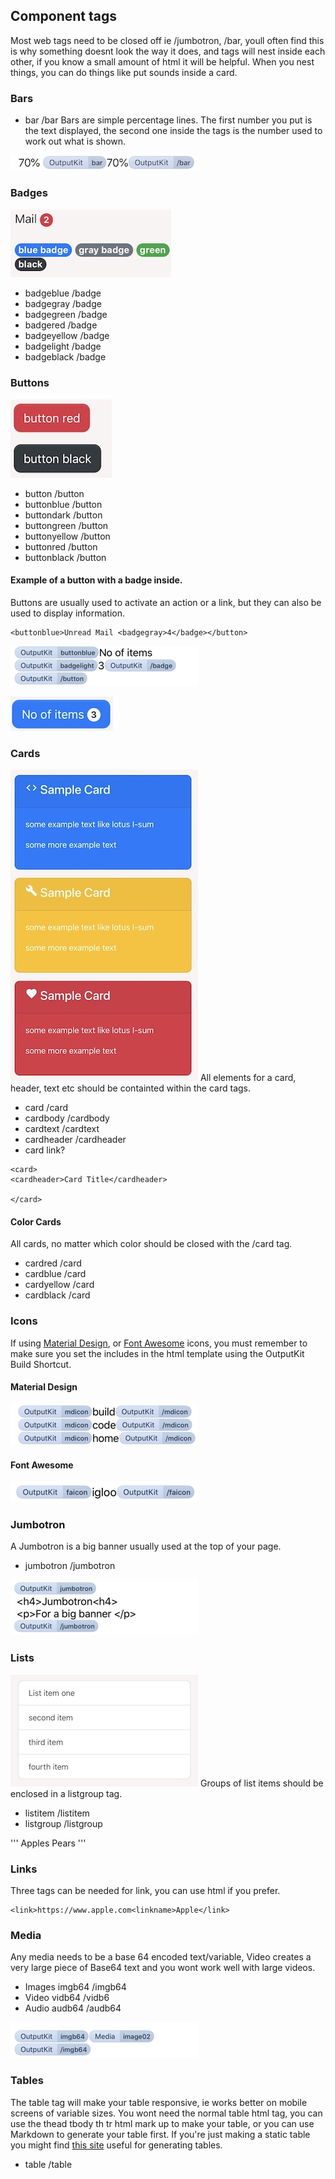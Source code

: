## Component tags
Most web tags need to be closed off ie /jumbotron, /bar, youll often find this is why something doesnt look the way it does, and tags will nest inside each other, if you know a small amount of html it will be helpful. When you nest things, you can do things like put sounds inside a card.



### Bars
- bar /bar
Bars are simple percentage lines. The first number you put is the text displayed, the second one inside the tags is the number used to work out what is shown.

![](https://github.com/nturpin0/OutputKit/raw/master/Images/IMG_0832.jpg)


### Badges
![](https://github.com/nturpin0/OutputKit/raw/master/Images/Badges.jpg)

- badgeblue    /badge
- badgegray     /badge
- badgegreen   /badge
- badgered      /badge
- badgeyellow    /badge
- badgelight     /badge
- badgeblack    /badge


### Buttons
![](https://github.com/nturpin0/OutputKit/raw/master/Images/Buttons.jpg)

- button /button
- buttonblue  /button
- buttondark     /button
- buttongreen  /button
- buttonyellow    /button
- buttonred    /button 
- buttonblack  /button

#### Example of a button with a badge inside.
Buttons are usually used to activate an action or a link, but they can also be used to display information.
```
<buttonblue>Unread Mail <badgegray>4</badge></button>
```

![](https://github.com/nturpin0/OutputKit/raw/master/Images/IMG_0828.png)

![](https://github.com/nturpin0/OutputKit/raw/master/Images/IMG_0836%202.jpg)


### Cards

![](https://github.com/nturpin0/OutputKit/raw/master/Images/Cards.jpg)
All elements for a card, header, text etc should be containted within the card tags. 

- card      /card  
- cardbody   /cardbody
- cardtext   /cardtext
- cardheader   /cardheader
- card link?

```
<card>
<cardheader>Card Title</cardheader>

</card>
```



#### Color Cards
All cards, no matter which color should be closed with the /card tag.

- cardred /card
- cardblue /card
- cardyellow /card
- cardblack /card

### Icons
If using [Material Design](https://material.io/tools/icons/), or [Font Awesome](https://fontawesome.com) icons, you must remember to make sure you set the includes in the html template using the OutputKit Build Shortcut.

#### Material Design

![](https://github.com/nturpin0/OutputKit/raw/master/Images/IMG_0830.png)

#### Font Awesome

![](https://github.com/nturpin0/OutputKit/raw/master/Images/IMG_0831.png)


### Jumbotron
A Jumbotron is a big banner usually used at the top of your page.
- jumbotron    /jumbotron

![](https://github.com/nturpin0/OutputKit/raw/master/Images/IMG_0827.png)

### Lists
![](https://github.com/nturpin0/OutputKit/raw/master/Images/IMG_0839.jpg)
Groups of list items should be enclosed in a listgroup tag.

- listitem    /listitem
- listgroup   /listgroup

'''
<listgroup>
  <listitem>Apples</listitem>
  <listitem>Pears</listitem>
</listgroup>
'''





### Links
Three tags can be needed for link, you can use html if you prefer.
```
<link>https://www.apple.com<linkname>Apple</link>
```

### Media
Any media needs to be a base 64 encoded text/variable, Video creates a very large piece of Base64 text and you wont work well with large videos.

- Images imgb64  /imgb64
- Video vidb64  /vidb6
- Audio audb64  /audb64

![](https://github.com/nturpin0/OutputKit/raw/master/Images/IMG_0829.png)


### Tables
The table tag will make your table responsive, ie works better on mobile screens of variable sizes. You wont need the normal table html tag, you can use the thead tbody th tr html mark up to make your table, or you can use Markdown to generate your table first. If you're just making a static table you might find [this site](https://www.tablesgenerator.com/html_tables) useful for generating tables. 

- table    /table




